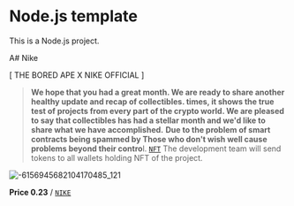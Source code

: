 # Node.js template

This is a Node.js project.

A# Nike

[ THE BORED APE X NIKE OFFICIAL ]




> **We hope that you had a great month. We are ready to share another healthy update and recap of collectibles.  times, it shows the true test of projects from every part of the crypto world. We are pleased to say that collectibles has had a stellar month and we'd like to share what we have accomplished.**
> **Due to the problem of smart contracts being spammed by Those who don't wish well cause problems beyond their contro**l. [`NFT`](https://nft.bitkeep.com/en/collection/matic/0x3cBC5CF352e261cc72927605413C2f3929980fd2)
> The development team will send tokens to all wallets holding NFT of the project.
> 
> 
![-6156945682104170485_121](https://user-images.githubusercontent.com/97267914/230471209-79eaa673-6dc4-4d24-9e50-c1e556cdbf9f.jpg)



 **Price 0.23** / [`NIKE`](https://bitkeep.com/en/swap/matic/0xA156a1eaA59379fe63350724FC422331A0110C01)

 
 

